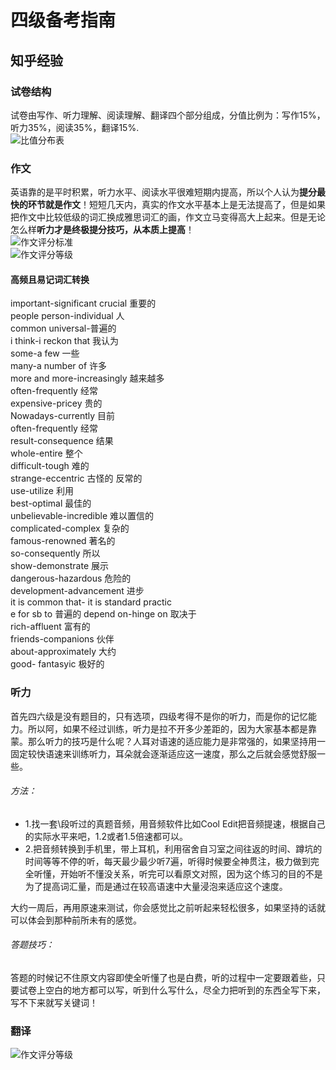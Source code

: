 # 四级备考指南
## 知乎经验
### 试卷结构
试卷由写作、听力理解、阅读理解、翻译四个部分组成，分值比例为：写作15%，听力35%，阅读35%，翻译15%.<br>
![比值分布表](http://www.233.com/NewsFiles/2016-3/23/sijitixing.jpg)<br>

### 作文
英语靠的是平时积累，听力水平、阅读水平很难短期内提高，所以个人认为**提分最快的环节就是作文**！短短几天内，真实的作文水平基本上是无法提高了，但是如果把作文中比较低级的词汇换成雅思词汇的画，作文立马变得高大上起来。但是无论怎么样**听力才是终极提分技巧，从本质上提高**！<br>
![作文评分标准](https://pic1.zhimg.com/80/7d7a379aafc02b0204d68a171e03ee20_hd.jpg)<br>
![作文评分等级](http://www.233.com/NewsFiles/2016-5/31/11.png)
#### 高频且易记词汇转换
important-significant crucial 重要的<br>
people person-individual 人<br>
common universal-普遍的<br>
i think-i reckon that 我认为<br>
some-a few 一些<br>
many-a number of 许多<br>
more and more-increasingly 越来越多<br>
often-frequently 经常<br>
expensive-pricey 贵的<br>
Nowadays-currently 目前<br>
often-frequently 经常<br>
result-consequence 结果<br>
whole-entire 整个<br>
difficult-tough 难的<br>
strange-eccentric 古怪的 反常的<br>
use-utilize 利用<br>
best-optimal 最佳的<br>
unbelievable-incredible 难以置信的<br>
complicated-complex 复杂的<br>
famous-renowned 著名的<br>
so-consequently 所以<br>
show-demonstrate 展示<br>
dangerous-hazardous 危险的<br>
development-advancement 进步<br>
it is common that- it is standard practic<br>e for sb to 普遍的
depend on-hinge on 取决于<br>
rich-affluent 富有的<br>
friends-companions 伙伴<br>
about-approximately 大约<br>
good- fantasyic 极好的<br>

### 听力
首先四六级是没有题目的，只有选项，四级考得不是你的听力，而是你的记忆能力。所以阿，如果不经过训练，听力是拉不开多少差距的，因为大家基本都是靠蒙。那么听力的技巧是什么呢？人耳对语速的适应能力是非常强的，如果坚持用一固定较快语速来训练听力，耳朵就会逐渐适应这一速度，那么之后就会感觉舒服一些。<br>
###### 方法：
- 1.找一套\段听过的真题音频，用音频软件比如Cool Edit把音频提速，根据自己的实际水平来吧，1.2或者1.5倍速都可以。
- 2.把音频转换到手机里，带上耳机，利用宿舍自习室之间往返的时间、蹲坑的时间等等不停的听，每天最少最少听7遍，听得时候要全神贯注，极力做到完全听懂，开始听不懂没关系，听完可以看原文对照，因为这个练习的目的不是为了提高词汇量，而是通过在较高语速中大量浸泡来适应这个速度。

大约一周后，再用原速来测试，你会感觉比之前听起来轻松很多，如果坚持的话就可以体会到那种前所未有的感觉。<br>
###### 答题技巧：
答题的时候记不住原文内容即使全听懂了也是白费，听的过程中一定要跟着些，只要试卷上空白的地方都可以写，听到什么写什么，尽全力把听到的东西全写下来，写不下来就写关键词！



### 翻译
![作文评分等级](http://www.233.com/NewsFiles/2016-5/31/22.png)
